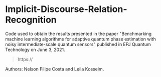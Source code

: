# Implicit-Discourse-Relation-Recognition

Code used to obtain the results presented in the paper "Benchmarking machine learning algorithms for adaptive quantum phase estimation with noisy intermediate-scale quantum sensors" published in EPJ Quantum Technology on June 3, 2021.

> https://

Authors: Nelson Filipe Costa and Leila Kosseim.
